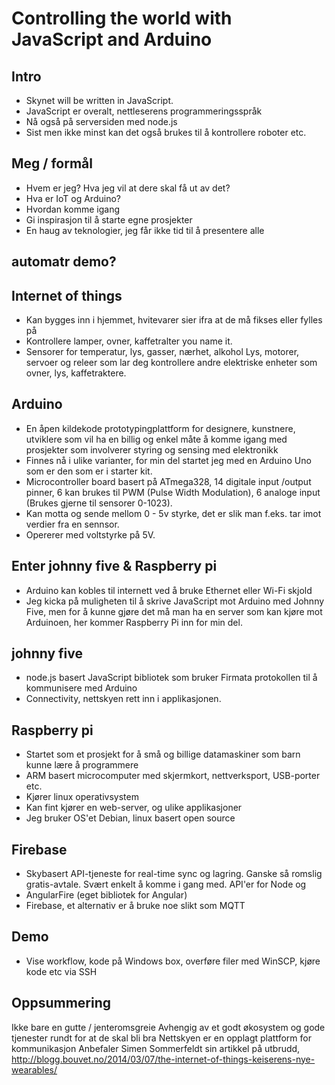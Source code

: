 Controlling the world with JavaScript and Arduino
=================================================

Intro
-----
* Skynet will be written in JavaScript. 
* JavaScript er overalt, nettleserens programmeringsspråk
* Nå også på serversiden med node.js
* Sist men ikke minst kan det også brukes til å kontrollere roboter etc.

Meg / formål
------------
* Hvem er jeg? Hva jeg vil at dere skal få ut av det?
* Hva er IoT og Arduino?
* Hvordan komme igang
* Gi inspirasjon til å starte egne prosjekter
* En haug av teknologier, jeg får ikke tid til å presentere alle

automatr demo?
--------------

Internet of things
------------------
* Kan bygges inn i hjemmet, hvitevarer sier ifra at de må fikses eller fylles på
* Kontrollere lamper, ovner, kaffetralter you name it.
* Sensorer for temperatur, lys, gasser, nærhet, alkohol
Lys, motorer, servoer og releer som lar deg kontrollere andre elektriske enheter som ovner, lys, kaffetraktere.

Arduino
-------
* En åpen kildekode prototypingplattform for designere, kunstnere, utviklere som vil ha en billig og enkel måte å komme igang med prosjekter som involverer styring og sensing med elektronikk
* Finnes nå i ulike varianter, for min del startet jeg med en Arduino Uno som er den som er i starter kit. 
* Microcontroller board basert på ATmega328, 14 digitale input /output pinner, 6 kan brukes til PWM (Pulse Width Modulation), 6 analoge input (Brukes gjerne til sensorer 0-1023).
* Kan motta og sende mellom 0 - 5v styrke, det er slik man f.eks. tar imot verdier fra en sennsor.
* Opererer med voltstyrke på 5V.

Enter johnny five & Raspberry pi
--------------------------------
* Arduino kan kobles til internett ved å bruke Ethernet eller Wi-Fi skjold
* Jeg kicka på muligheten til å skrive JavaScript mot Arduino med Johnny Five, men for å kunne gjøre det må man ha en server som kan kjøre mot Arduinoen, her kommer Raspberry Pi inn for min del.

johnny five
-----------
* node.js basert JavaScript bibliotek som bruker Firmata protokollen til å kommunisere med Arduino
* Connectivity, nettskyen rett inn i applikasjonen. 

Raspberry pi
------------
* Startet som et prosjekt for å små og billige datamaskiner som barn kunne lære å programmere
* ARM basert microcomputer med skjermkort, nettverksport, USB-porter etc.
* Kjører linux operativsystem
* Kan fint kjører en web-server, og ulike applikasjoner
* Jeg bruker OS'et Debian, linux basert open source

Firebase
--------
* Skybasert API-tjeneste for real-time sync og lagring. Ganske så romslig gratis-avtale. Svært enkelt å komme i gang med. API'er for Node og 
* AngularFire (eget bibliotek for Angular)
* Firebase, et alternativ er å bruke noe slikt som MQTT

Demo
----
* Vise workflow, kode på Windows box, overføre filer med WinSCP, kjøre kode etc via SSH

Oppsummering
------------
Ikke bare en gutte / jenteromsgreie
Avhengig av et godt økosystem og gode tjenester rundt for at de skal bli bra
Nettskyen er en opplagt plattform for kommunikasjon
Anbefaler Simen Sommerfeldt sin artikkel på utbrudd, http://blogg.bouvet.no/2014/03/07/the-internet-of-things-keiserens-nye-wearables/